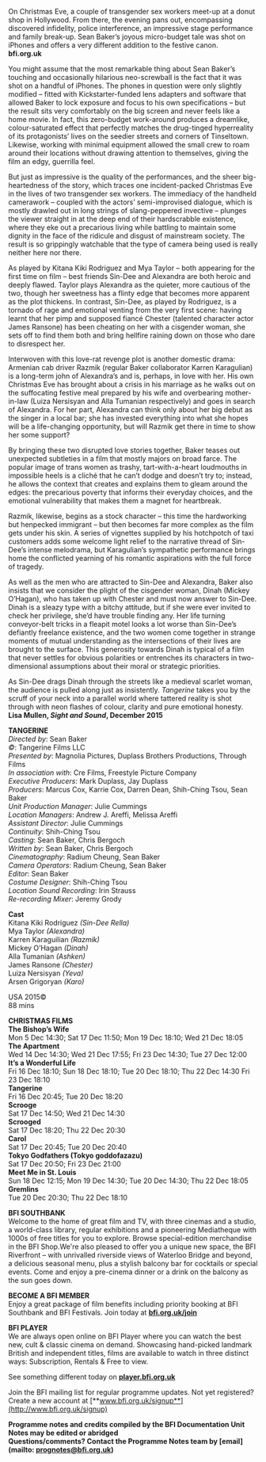

On Christmas Eve, a couple of transgender sex workers meet-up at a donut shop in Hollywood. From there, the evening pans out, encompassing discovered infidelity, police interference, an impressive stage performance and family break-up. Sean Baker’s joyous micro-budget tale was shot on iPhones and offers a very different addition to the festive canon.  
**bfi.org.uk**  

You might assume that the most remarkable thing about Sean Baker’s touching and occasionally hilarious neo-screwball is the fact that it was shot on a handful of iPhones. The phones in question were only slightly modified – fitted with Kickstarter-funded lens adapters and software that allowed Baker to lock exposure and focus to his own specifications – but the result sits very comfortably on the big screen and never feels like a home movie. In fact, this zero-budget work-around produces a dreamlike, colour-saturated effect that perfectly matches the drug-tinged hyperreality of its protagonists’ lives on the seedier streets and corners of Tinseltown. Likewise, working with minimal equipment allowed the small crew to roam around their locations without drawing attention to themselves, giving the film an edgy, guerrilla feel.

But just as impressive is the quality of the performances, and the sheer big-heartedness of the story, which traces one incident-packed Christmas Eve in the lives of two transgender sex workers. The immediacy of the handheld camerawork – coupled with the actors’ semi-improvised dialogue, which is mostly drawled out in long strings of slang-peppered invective – plunges the viewer straight in at the deep end of their hardscrabble existence, where they eke out a precarious living while battling to maintain some dignity in the face of the ridicule and disgust of mainstream society. The result is so grippingly watchable that the type of camera being used is really neither here nor there.

As played by Kitana Kiki Rodriguez and Mya Taylor – both appearing for the first time on film – best friends Sin-Dee and Alexandra are both heroic and deeply flawed. Taylor plays Alexandra as the quieter, more cautious of the two, though her sweetness has a flinty edge that becomes more apparent as the plot thickens. In contrast, Sin-Dee, as played by Rodriguez, is a tornado of rage and emotional venting from the very first scene: having learnt that her pimp and supposed fiancé Chester (talented character actor James Ransone) has been cheating on her with a cisgender woman, she sets off to find them both and bring hellfire raining down on those who dare to disrespect her.

Interwoven with this love-rat revenge plot is another domestic drama: Armenian cab driver Razmik (regular Baker collaborator Karren Karagulian) is a long-term john of Alexandra’s and is, perhaps, in love with her. His own Christmas Eve has brought about a crisis in his marriage as he walks out on the suffocating festive meal prepared by his wife and overbearing mother-in-law (Luiza Nersisyan and Alla Tumanian respectively) and goes in search of Alexandra. For her part, Alexandra can think only about her big debut as the singer in a local bar; she has invested everything into what she hopes will be a life-changing opportunity, but will Razmik get there in time to show her some support?

By bringing these two disrupted love stories together, Baker teases out unexpected subtleties in a film that mostly majors on broad farce. The popular image of trans women as trashy, tart-with-a-heart loudmouths in impossible heels is a cliché that he can’t dodge and doesn’t try to; instead, he allows the context that creates and explains them to gleam around the edges: the precarious poverty that informs their everyday choices, and the emotional vulnerability that makes them a magnet for heartbreak.

Razmik, likewise, begins as a stock character – this time the hardworking but henpecked immigrant – but then becomes far more complex as the film gets under his skin. A series of vignettes supplied by his hotchpotch of taxi customers adds some welcome light relief to the narrative thread of Sin-Dee’s intense melodrama, but Karagulian’s sympathetic performance brings home the conflicted yearning of his romantic aspirations with the full force of tragedy.

As well as the men who are attracted to Sin-Dee and Alexandra, Baker also insists that we consider the plight of the cisgender woman, Dinah (Mickey O’Hagan), who has taken up with Chester and must now answer to Sin-Dee. Dinah is a sleazy type with a bitchy attitude, but if she were ever invited to check her privilege, she’d have trouble finding any. Her life turning conveyor-belt tricks in a fleapit motel looks a lot worse than Sin-Dee’s defiantly freelance existence, and the two women come together in strange moments of mutual understanding as the intersections of their lives are brought to the surface. This generosity towards Dinah is typical of a film that never settles for obvious polarities or entrenches its characters in two-dimensional assumptions about their moral or strategic priorities.

As Sin-Dee drags Dinah through the streets like a medieval scarlet woman, the audience is pulled along just as insistently. _Tangerine_ takes you by the scruff of your neck into a parallel world where tattered reality is shot through with neon flashes of colour, clarity and pure emotional honesty.  
**Lisa Mullen, _Sight and Sound_, December 2015**  

**TANGERINE**  
_Directed by_: Sean Baker  
_©_: Tangerine Films LLC  
_Presented by_: Magnolia Pictures, Duplass Brothers Productions, Through Films  
_In association with_: Cre Films, Freestyle Picture Company  
_Executive Producers_: Mark Duplass, Jay Duplass  
_Producers_: Marcus Cox, Karrie Cox, Darren Dean, Shih-Ching Tsou, Sean Baker  
_Unit Production Manager_: Julie Cummings  
_Location Managers_: Andrew J. Areffi, Melissa Areffi  
_Assistant Director_: Julie Cummings  
_Continuity_: Shih-Ching Tsou  
_Casting_: Sean Baker, Chris Bergoch  
_Written by_: Sean Baker, Chris Bergoch  
_Cinematography_: Radium Cheung, Sean Baker  
_Camera Operators_: Radium Cheung, Sean Baker  
_Editor_: Sean Baker  
_Costume Designer_: Shih-Ching Tsou  
_Location Sound Recording_: Irin Strauss  
_Re-recording Mixer_: Jeremy Grody  

**Cast**  
Kitana Kiki Rodriguez _(Sin-Dee Rella)_  
Mya Taylor _(Alexandra)_  
Karren Karaguilian _(Razmik)_  
Mickey O’Hagan _(Dinah)_  
Alla Tumanian _(Ashken)_  
James Ransone _(Chester)_  
Luiza Nersisyan _(Yeva)_  
Arsen Grigoryan _(Karo)_

USA 2015©  
88 mins  

**CHRISTMAS FILMS**  
**The Bishop’s Wife**  
Mon 5 Dec 14:30; Sat 17 Dec 11:50; Mon 19 Dec 18:10; Wed 21 Dec 18:05  
**The Apartment**  
Wed 14 Dec 14:30; Wed 21 Dec 17:55; Fri 23 Dec 14:30; Tue 27 Dec 12:00  
**It’s a Wonderful Life**  
Fri 16 Dec 18:10; Sun 18 Dec 18:10; Tue 20 Dec 18:10; Thu 22 Dec 14:30 Fri 23 Dec 18:10  
**Tangerine**  
Fri 16 Dec 20:45; Tue 20 Dec 18:20  
**Scrooge**  
Sat 17 Dec 14:50; Wed 21 Dec 14:30  
**Scrooged**  
Sat 17 Dec 18:20; Thu 22 Dec 20:30  
**Carol**  
Sat 17 Dec 20:45; Tue 20 Dec 20:40  
**Tokyo Godfathers (Tokyo goddofazazu)**  
Sat 17 Dec 20:50; Fri 23 Dec 21:00  
**Meet Me in St. Louis**  
Sun 18 Dec 12:15; Mon 19 Dec 14:30; Tue 20 Dec 14:30; Thu 22 Dec 18:05  
**Gremlins**  
Tue 20 Dec 20:30; Thu 22 Dec 18:10  

**BFI SOUTHBANK**  
Welcome to the home of great film and TV, with three cinemas and a studio, a world-class library, regular exhibitions and a pioneering Mediatheque with 1000s of free titles for you to explore. Browse special-edition merchandise in the BFI Shop.We&#39;re also pleased to offer you a unique new space, the BFI Riverfront – with unrivalled riverside views of Waterloo Bridge and beyond, a delicious seasonal menu, plus a stylish balcony bar for cocktails or special events. Come and enjoy a pre-cinema dinner or a drink on the balcony as the sun goes down.  

**BECOME A BFI MEMBER**  
Enjoy a great package of film benefits including priority booking at BFI Southbank and BFI Festivals. Join today at [**bfi.org.uk/join**](http://www.bfi.org.uk/join)  

**BFI PLAYER**  
 We are always open online on BFI Player where you can watch the best new, cult &amp; classic cinema on demand. Showcasing hand-picked landmark British and independent titles, films are available to watch in three distinct ways: Subscription, Rentals &amp; Free to view.  

See something different today on [**player.bfi.org.uk**](https://player.bfi.org.uk)  

Join the BFI mailing list for regular programme updates. Not yet registered? Create a new account at [**www.bfi.org.uk/signup**](http://www.bfi.org.uk/signup)

**Programme notes and credits compiled by the BFI Documentation Unit  
Notes may be edited or abridged  
Questions/comments? Contact the Programme Notes team by [email](mailto: prognotes@bfi.org.uk)**
<!--stackedit_data:
eyJoaXN0b3J5IjpbLTEzNDQxNDI4OTZdfQ==
-->